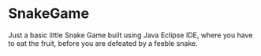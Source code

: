 # SnakeGame

Just a basic little Snake Game built using Java Eclipse IDE, where you have to eat the fruit, before you are defeated by a feeble snake.
